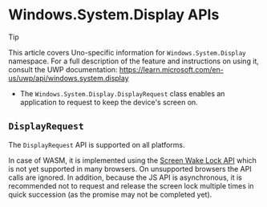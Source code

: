 ﻿---
uid: Uno.Features.WSDisplay
---

# Windows.System.Display APIs

> [!TIP]
> This article covers Uno-specific information for `Windows.System.Display` namespace. For a full description of the feature and instructions on using it, consult the UWP documentation: https://learn.microsoft.com/en-us/uwp/api/windows.system.display

* The `Windows.System.Display.DisplayRequest` class enables an application to request to keep the device's screen on.

## `DisplayRequest`

The `DisplayRequest` API is supported on all platforms.

In case of WASM, it is implemented using the [Screen Wake Lock API](https://w3c.github.io/screen-wake-lock/) which is not yet supported in many browsers. On unsupported browsers the API calls are ignored. In addition, because the JS API is asynchronous, it is recommended not to request and release the screen lock multiple times in quick succession (as the promise may not be completed yet).
